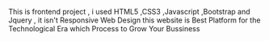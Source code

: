 This is frontend project , i used HTML5 ,CSS3 ,Javascript ,Bootstrap and Jquery , it isn't Responsive Web Design
this website is Best Platform for the Technological Era which Process to Grow Your Bussiness


